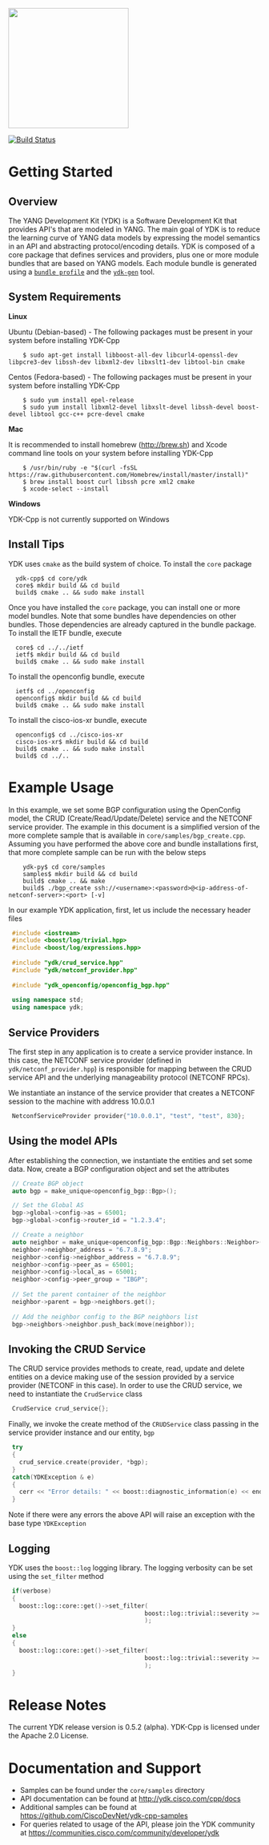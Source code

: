 <a href="https://github.com/CiscoDevNet/ydk-gen"><img src="https://cloud.githubusercontent.com/assets/17089095/14834057/2e1fe270-0bb7-11e6-9e94-73dd7d71e87d.png" height="240" width="240" ></a>

[![Build Status](https://travis-ci.org/CiscoDevNet/ydk-cpp.svg?branch=master)](https://travis-ci.org/CiscoDevNet/ydk-cpp)


Getting Started
===============

Overview
--------

The YANG Development Kit (YDK) is a Software Development Kit that provides API's that are modeled in YANG. The main goal of YDK is to reduce the learning curve of YANG data models by expressing the model semantics in an API and abstracting protocol/encoding details.  YDK is composed of a core package that defines services and providers, plus one or more module bundles that are based on YANG models.  Each module bundle is generated using a [`bundle profile`](https://github.com/CiscoDevNet/ydk-gen/blob/master/profiles/bundles) and the [`ydk-gen`](https://github.com/CiscoDevNet/ydk-gen) tool.

System Requirements
-------------------
**Linux**

  Ubuntu (Debian-based) - The following packages must be present in your system before installing YDK-Cpp
 
```
    $ sudo apt-get install libboost-all-dev libcurl4-openssl-dev libpcre3-dev libssh-dev libxml2-dev libxslt1-dev libtool-bin cmake
```

  Centos (Fedora-based) - The following packages must be present in your system before installing YDK-Cpp

```
    $ sudo yum install epel-release
    $ sudo yum install libxml2-devel libxslt-devel libssh-devel boost-devel libtool gcc-c++ pcre-devel cmake
```

**Mac**

  It is recommended to install homebrew (http://brew.sh) and Xcode command line tools on your system before installing YDK-Cpp
  
```
    $ /usr/bin/ruby -e "$(curl -fsSL https://raw.githubusercontent.com/Homebrew/install/master/install)"
    $ brew install boost curl libssh pcre xml2 cmake
    $ xcode-select --install
```

**Windows**
    
   YDK-Cpp is not currently supported on Windows

Install Tips
------------
YDK uses ``cmake`` as the build system of choice. To install the ``core`` package
```
  ydk-cpp$ cd core/ydk
  core$ mkdir build && cd build
  build$ cmake .. && sudo make install
```
Once you have installed the ``core`` package, you can install one or more model bundles.  Note that some bundles have dependencies on other bundles.  Those dependencies are already captured in the bundle package. To install the IETF bundle, execute
```
  core$ cd ../../ietf
  ietf$ mkdir build && cd build
  build$ cmake .. && sudo make install
```
To install the openconfig bundle, execute
```
  ietf$ cd ../openconfig
  openconfig$ mkdir build && cd build
  build$ cmake .. && sudo make install
```
To install the cisco-ios-xr bundle, execute
```
  openconfig$ cd ../cisco-ios-xr
  cisco-ios-xr$ mkdir build && cd build
  build$ cmake .. && sudo make install
  build$ cd ../..
```

Example Usage
=============

In this example, we set some BGP configuration using the OpenConfig model, the CRUD (Create/Read/Update/Delete) service and the NETCONF service provider. The example in this document is a simplified version of the more complete sample that is available in `core/samples/bgp_create.cpp`. Assuming you have performed the above core and bundle installations first, that more complete sample can be run with the below steps

```
    ydk-py$ cd core/samples
    samples$ mkdir build && cd build
    build$ cmake .. && make
    build$ ./bgp_create ssh://<username>:<password>@<ip-address-of-netconf-server>:<port> [-v]
```

In our example YDK application, first, let us include the necessary header files
```c++
 #include <iostream>
 #include <boost/log/trivial.hpp>
 #include <boost/log/expressions.hpp>
 
 #include "ydk/crud_service.hpp"
 #include "ydk/netconf_provider.hpp"
 
 #include "ydk_openconfig/openconfig_bgp.hpp"
 
 using namespace std;
 using namespace ydk; 
```

Service Providers
-----------------
The first step in any application is to create a service provider instance. In this case, the NETCONF service provider (defined in `ydk/netconf_provider.hpp`) is responsible for mapping between the CRUD service API and the underlying manageability protocol (NETCONF RPCs).

We instantiate an instance of the service provider that creates a NETCONF session to the machine with address 10.0.0.1

```c++ 
 NetconfServiceProvider provider{"10.0.0.1", "test", "test", 830};
```

Using the model APIs
------------------------
After establishing the connection, we instantiate the entities and set some data. Now, create a BGP configuration object and set the attributes
```c++
 // Create BGP object
 auto bgp = make_unique<openconfig_bgp::Bgp>();

 // Set the Global AS
 bgp->global->config->as = 65001;
 bgp->global->config->router_id = "1.2.3.4";

 // Create a neighbor
 auto neighbor = make_unique<openconfig_bgp::Bgp::Neighbors::Neighbor>();
 neighbor->neighbor_address = "6.7.8.9";
 neighbor->config->neighbor_address = "6.7.8.9";
 neighbor->config->peer_as = 65001;
 neighbor->config->local_as = 65001;
 neighbor->config->peer_group = "IBGP";
 
 // Set the parent container of the neighbor
 neighbor->parent = bgp->neighbors.get();
 
 // Add the neighbor config to the BGP neighbors list
 bgp->neighbors->neighbor.push_back(move(neighbor));
```

Invoking the CRUD Service
--------------------------
The CRUD service provides methods to create, read, update and delete entities on a device making use of the session provided by a service provider (NETCONF in this case).  In order to use the CRUD service, we need to instantiate the `CrudService` class
```c++
 CrudService crud_service{};
```
Finally, we invoke the create method of the `CRUDService` class passing in the service provider instance and our entity, `bgp`
```c++
 try
 {
   crud_service.create(provider, *bgp);
 }    
 catch(YDKException & e)
 {
   cerr << "Error details: " << boost::diagnostic_information(e) << endl;
 }
```
Note if there were any errors the above API will raise an exception with the base type `YDKException`

Logging
-------
YDK uses the `boost::log` logging library. The logging verbosity can be set using the `set_filter` method

```c++
 if(verbose)
 {
   boost::log::core::get()->set_filter(
                                      boost::log::trivial::severity >= boost::log::trivial::debug
                                      );
 }
 else
 {
   boost::log::core::get()->set_filter(
                                      boost::log::trivial::severity >= boost::log::trivial::debug
                                      );
 }
```

Release Notes
===============
The current YDK release version is 0.5.2 (alpha). YDK-Cpp is licensed under the Apache 2.0 License.

Documentation and Support
===============
- Samples can be found under the `core/samples` directory
- API documentation can be found at http://ydk.cisco.com/cpp/docs
- Additional samples can be found at https://github.com/CiscoDevNet/ydk-cpp-samples
- For queries related to usage of the API, please join the YDK community at https://communities.cisco.com/community/developer/ydk
